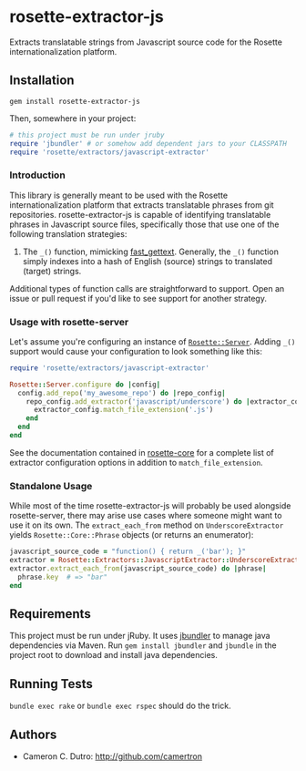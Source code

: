 rosette-extractor-js
====================

Extracts translatable strings from Javascript source code for the Rosette internationalization platform.

## Installation

`gem install rosette-extractor-js`

Then, somewhere in your project:

```ruby
# this project must be run under jruby
require 'jbundler' # or somehow add dependent jars to your CLASSPATH
require 'rosette/extractors/javascript-extractor'
```

### Introduction

This library is generally meant to be used with the Rosette internationalization platform that extracts translatable phrases from git repositories. rosette-extractor-js is capable of identifying translatable phrases in Javascript source files, specifically those that use one of the following translation strategies:

1. The `_()` function, mimicking [fast_gettext](https://github.com/grosser/fast_gettext). Generally, the `_()` function simply indexes into a hash of English (source) strings to translated (target) strings.

Additional types of function calls are straightforward to support. Open an issue or pull request if you'd like to see support for another strategy.

### Usage with rosette-server

Let's assume you're configuring an instance of [`Rosette::Server`](https://github.com/rosette-proj/rosette-server). Adding `_()` support would cause your configuration to look something like this:

```ruby
require 'rosette/extractors/javascript-extractor'

Rosette::Server.configure do |config|
  config.add_repo('my_awesome_repo') do |repo_config|
    repo_config.add_extractor('javascript/underscore') do |extractor_config|
      extractor_config.match_file_extension('.js')
    end
  end
end
```

See the documentation contained in [rosette-core](https://github.com/rosette-proj/rosette-core) for a complete list of extractor configuration options in addition to `match_file_extension`.

### Standalone Usage

While most of the time rosette-extractor-js will probably be used alongside rosette-server, there may arise use cases where someone might want to use it on its own. The `extract_each_from` method on `UnderscoreExtractor` yields `Rosette::Core::Phrase` objects (or returns an enumerator):

```ruby
javascript_source_code = "function() { return _('bar'); }"
extractor = Rosette::Extractors::JavascriptExtractor::UnderscoreExtractor.new
extractor.extract_each_from(javascript_source_code) do |phrase|
  phrase.key  # => "bar"
end
```

## Requirements

This project must be run under jRuby. It uses [jbundler](https://github.com/mkristian/jbundler) to manage java dependencies via Maven. Run `gem install jbundler` and `jbundle` in the project root to download and install java dependencies.

## Running Tests

`bundle exec rake` or `bundle exec rspec` should do the trick.

## Authors

* Cameron C. Dutro: http://github.com/camertron
